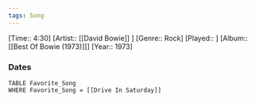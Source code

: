 ```yaml
---
tags: Song  
---
```

[Time:: 4:30]
[Artist:: [[David Bowie]] ]
[Genre:: Rock]
[Played:: ]
[Album:: [[Best Of Bowie (1973)]]]
[Year:: 1973]
### Dates
````dataview
TABLE Favorite_Song
WHERE Favorite_Song = [[Drive In Saturday]]
````